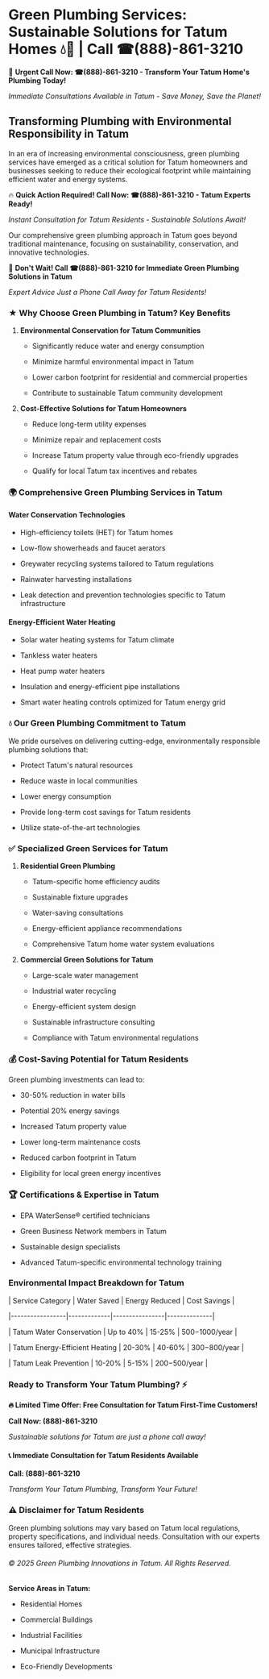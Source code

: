 # Green Plumbing Services: Sustainable Solutions for Tatum Homes 💧🌿 | Call ☎(888)-861-3210

🚨 **Urgent Call Now: ☎(888)-861-3210 - Transform Your Tatum Home's Plumbing Today!**
*Immediate Consultations Available in Tatum - Save Money, Save the Planet!*

## Transforming Plumbing with Environmental Responsibility in Tatum

In an era of increasing environmental consciousness, green plumbing services have emerged as a critical solution for Tatum homeowners and businesses seeking to reduce their ecological footprint while maintaining efficient water and energy systems. 

🔥 **Quick Action Required! Call Now: ☎(888)-861-3210 - Tatum Experts Ready!**
*Instant Consultation for Tatum Residents - Sustainable Solutions Await!*

Our comprehensive green plumbing approach in Tatum goes beyond traditional maintenance, focusing on sustainability, conservation, and innovative technologies.

🚨 **Don't Wait! Call ☎(888)-861-3210 for Immediate Green Plumbing Solutions in Tatum**
*Expert Advice Just a Phone Call Away for Tatum Residents!*

### ★ Why Choose Green Plumbing in Tatum? Key Benefits

1. **Environmental Conservation for Tatum Communities** 
   - Significantly reduce water and energy consumption
   - Minimize harmful environmental impact in Tatum
   - Lower carbon footprint for residential and commercial properties
   - Contribute to sustainable Tatum community development

2. **Cost-Effective Solutions for Tatum Homeowners** 
   - Reduce long-term utility expenses
   - Minimize repair and replacement costs
   - Increase Tatum property value through eco-friendly upgrades
   - Qualify for local Tatum tax incentives and rebates

### 🌍 Comprehensive Green Plumbing Services in Tatum

#### Water Conservation Technologies
- High-efficiency toilets (HET) for Tatum homes
- Low-flow showerheads and faucet aerators
- Greywater recycling systems tailored to Tatum regulations
- Rainwater harvesting installations
- Leak detection and prevention technologies specific to Tatum infrastructure

#### Energy-Efficient Water Heating
- Solar water heating systems for Tatum climate
- Tankless water heaters
- Heat pump water heaters
- Insulation and energy-efficient pipe installations
- Smart water heating controls optimized for Tatum energy grid

### 💧 Our Green Plumbing Commitment to Tatum

We pride ourselves on delivering cutting-edge, environmentally responsible plumbing solutions that:
- Protect Tatum's natural resources
- Reduce waste in local communities
- Lower energy consumption
- Provide long-term cost savings for Tatum residents
- Utilize state-of-the-art technologies

### ✅ Specialized Green Services for Tatum

1. **Residential Green Plumbing**
   - Tatum-specific home efficiency audits
   - Sustainable fixture upgrades
   - Water-saving consultations
   - Energy-efficient appliance recommendations
   - Comprehensive Tatum home water system evaluations

2. **Commercial Green Solutions for Tatum**
   - Large-scale water management
   - Industrial water recycling
   - Energy-efficient system design
   - Sustainable infrastructure consulting
   - Compliance with Tatum environmental regulations

### 💰 Cost-Saving Potential for Tatum Residents

Green plumbing investments can lead to:
- 30-50% reduction in water bills
- Potential 20% energy savings
- Increased Tatum property value
- Lower long-term maintenance costs
- Reduced carbon footprint in Tatum
- Eligibility for local green energy incentives

### 🏆 Certifications & Expertise in Tatum

- EPA WaterSense® certified technicians
- Green Business Network members in Tatum
- Sustainable design specialists
- Advanced Tatum-specific environmental technology training

### Environmental Impact Breakdown for Tatum

| Service Category | Water Saved | Energy Reduced | Cost Savings |
|-----------------|-------------|----------------|--------------|
| Tatum Water Conservation | Up to 40% | 15-25% | $500-$1000/year |
| Tatum Energy-Efficient Heating | 20-30% | 40-60% | $300-$800/year |
| Tatum Leak Prevention | 10-20% | 5-15% | $200-$500/year |

### Ready to Transform Your Tatum Plumbing? ⚡

**🔥 Limited Time Offer: Free Consultation for Tatum First-Time Customers!**

**Call Now: (888)-861-3210**
*Sustainable solutions for Tatum are just a phone call away!*

#### 📞 Immediate Consultation for Tatum Residents Available

**Call: (888)-861-3210**
*Transform Your Tatum Plumbing, Transform Your Future!*

### ⚠️ Disclaimer for Tatum Residents

Green plumbing solutions may vary based on Tatum local regulations, property specifications, and individual needs. Consultation with our experts ensures tailored, effective strategies.

###### © 2025 Green Plumbing Innovations in Tatum. All Rights Reserved.

**Service Areas in Tatum:** 
- Residential Homes
- Commercial Buildings
- Industrial Facilities
- Municipal Infrastructure
- Eco-Friendly Developments